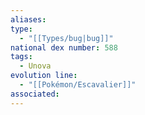 ```yaml
---
aliases: 
type:
  - "[[Types/bug|bug]]"
national dex number: 588
tags:
  - Unova
evolution line:
  - "[[Pokémon/Escavalier]]"
associated: 
---
```

